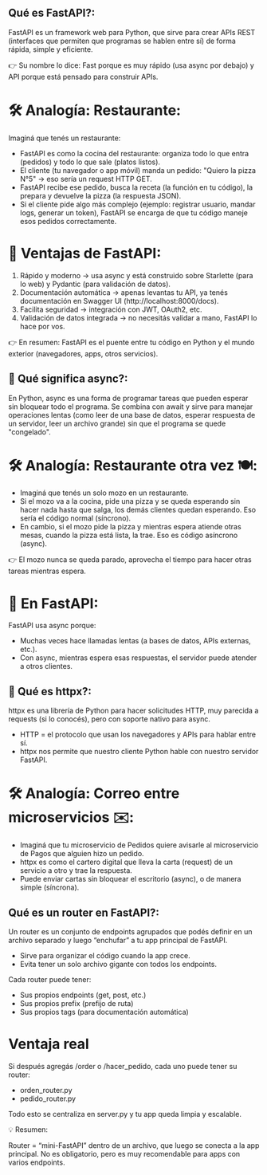 ## Qué es FastAPI?:

FastAPI es un framework web para Python, que sirve para crear APIs REST (interfaces que permiten que programas se hablen entre sí) de forma rápida, simple y eficiente.

👉 Su nombre lo dice: Fast porque es muy rápido (usa async por debajo) y API porque está pensado para construir APIs.

# 🛠️ Analogía: Restaurante:

Imaginá que tenés un restaurante:

- FastAPI es como la cocina del restaurante: organiza todo lo que entra (pedidos) y todo lo que sale (platos listos).
- El cliente (tu navegador o app móvil) manda un pedido: "Quiero la pizza N°5" → eso sería un request HTTP GET.
- FastAPI recibe ese pedido, busca la receta (la función en tu código), la prepara y devuelve la pizza (la respuesta JSON).
- Si el cliente pide algo más complejo (ejemplo: registrar usuario, mandar logs, generar un token), FastAPI se encarga de que tu código maneje esos pedidos correctamente.

# 📌 Ventajas de FastAPI:

1. Rápido y moderno → usa async y está construido sobre Starlette (para lo web) y Pydantic (para validación de datos).
2. Documentación automática → apenas levantas tu API, ya tenés documentación en Swagger UI (http://localhost:8000/docs).
3. Facilita seguridad → integración con JWT, OAuth2, etc.
4. Validación de datos integrada → no necesitás validar a mano, FastAPI lo hace por vos.

👉 En resumen: FastAPI es el puente entre tu código en Python y el mundo exterior (navegadores, apps, otros servicios).


## 📌 Qué significa async?:

En Python, async es una forma de programar tareas que pueden esperar sin bloquear todo el programa.
Se combina con await y sirve para manejar operaciones lentas (como leer de una base de datos, esperar respuesta de un servidor, leer un archivo grande) sin que el programa se quede "congelado".

# 🛠️ Analogía: Restaurante otra vez 🍽️:

- Imaginá que tenés un solo mozo en un restaurante.
- Si el mozo va a la cocina, pide una pizza y se queda esperando sin hacer nada hasta que salga, los demás clientes quedan esperando. Eso sería el código normal (síncrono).
- En cambio, si el mozo pide la pizza y mientras espera atiende otras mesas, cuando la pizza está lista, la trae. Eso es código asíncrono (async).

👉 El mozo nunca se queda parado, aprovecha el tiempo para hacer otras tareas mientras espera.

# 📌 En FastAPI:

FastAPI usa async porque:

- Muchas veces hace llamadas lentas (a bases de datos, APIs externas, etc.).
- Con async, mientras espera esas respuestas, el servidor puede atender a otros clientes.


## 📌 Qué es httpx?:

httpx es una librería de Python para hacer solicitudes HTTP, muy parecida a requests (si lo conocés), pero con soporte nativo para async.

- HTTP = el protocolo que usan los navegadores y APIs para hablar entre sí.
- httpx nos permite que nuestro cliente Python hable con nuestro servidor FastAPI.

# 🛠️ Analogía: Correo entre microservicios ✉️:

- Imaginá que tu microservicio de Pedidos quiere avisarle al microservicio de Pagos que alguien hizo un pedido.
- httpx es como el cartero digital que lleva la carta (request) de un servicio a otro y trae la respuesta.
- Puede enviar cartas sin bloquear el escritorio (async), o de manera simple (síncrona).


## Qué es un router en FastAPI?:

Un router es un conjunto de endpoints agrupados que podés definir en un archivo separado y luego “enchufar” a tu app principal de FastAPI.

- Sirve para organizar el código cuando la app crece.
- Evita tener un solo archivo gigante con todos los endpoints.

Cada router puede tener:

- Sus propios endpoints (get, post, etc.)
- Sus propios prefix (prefijo de ruta)
- Sus propios tags (para documentación automática)

# Ventaja real

Si después agregás /order o /hacer_pedido, cada uno puede tener su router:

- orden_router.py
- pedido_router.py

Todo esto se centraliza en server.py y tu app queda limpia y escalable.

💡 Resumen:

Router = “mini-FastAPI” dentro de un archivo, que luego se conecta a la app principal.
No es obligatorio, pero es muy recomendable para apps con varios endpoints.
